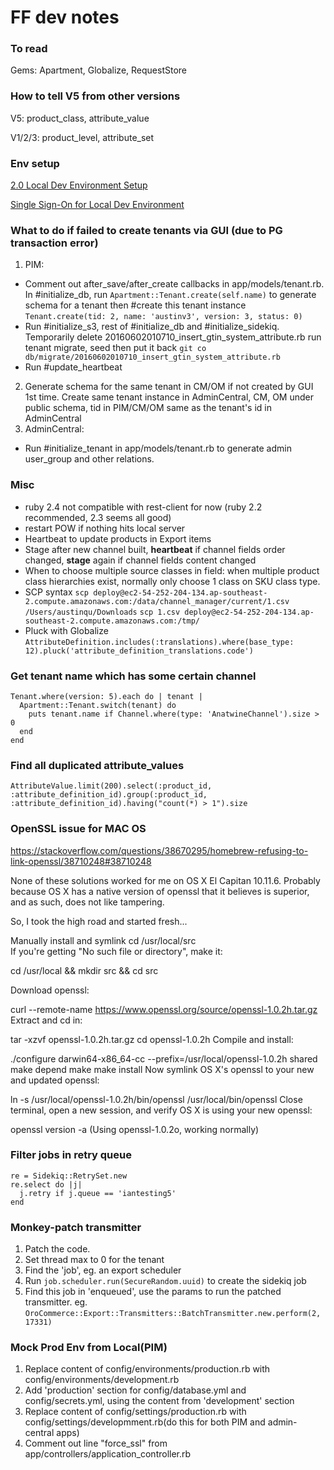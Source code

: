 # FF dev notes

### To read

Gems: Apartment, Globalize, RequestStore

### How to tell V5 from other versions

V5: product_class, attribute_value

V1/2/3: product_level, attribute_set

### Env setup

[2.0 Local Dev Environment Setup](https://fusionfactory.atlassian.net/wiki/spaces/CC/pages/14745663/2.0+Local+Dev+Environment+Setup)

[Single Sign-On for Local Dev Environment](https://fusionfactory.atlassian.net/wiki/spaces/CC/pages/3571785/Single+Sign-On+for+Local+Dev+Environment)

### What to do if failed to create tenants via GUI (due to PG transaction error)

1. PIM: 
  * Comment out after_save/after_create callbacks in app/models/tenant.rb. In #initialize_db, run `Apartment::Tenant.create(self.name)` to generate schema for a tenant then #create this tenant instance
  `Tenant.create(tid: 2, name: 'austinv3', version: 3, status: 0)`
  * Run #initialize_s3, rest of #initialize_db and #initialize_sidekiq. Temporarily delete 20160602010710_insert_gtin_system_attribute.rb run tenant migrate, seed then put it back
  `git co db/migrate/20160602010710_insert_gtin_system_attribute.rb`
  * Run #update_heartbeat
2. Generate schema for the same tenant in CM/OM if not created by GUI 1st time. Create same tenant instance in AdminCentral, CM, OM under public schema, tid in PIM/CM/OM same as the tenant's id in AdminCentral
3. AdminCentral:
  * Run #initialize_tenant in app/models/tenant.rb to generate admin user_group and other relations.
  
### Misc

  * ruby 2.4 not compatible with rest-client for now (ruby 2.2 recommended, 2.3 seems all good)
  * restart POW if nothing hits local server
  * Heartbeat to update products in Export items
  * Stage after new channel built, **heartbeat** if channel fields order changed, **stage** again if channel fields content changed
  * When to choose multiple source classes in field: when multiple product class hierarchies exist, normally only choose 1  class on SKU class type.
  * SCP syntax
    `scp deploy@ec2-54-252-204-134.ap-southeast-2.compute.amazonaws.com:/data/channel_manager/current/1.csv /Users/austinqu/Downloads`
    `scp 1.csv deploy@ec2-54-252-204-134.ap-southeast-2.compute.amazonaws.com:/tmp/ `
  * Pluck with Globalize
    `AttributeDefinition.includes(:translations).where(base_type: 12).pluck('attribute_definition_translations.code')`
  

### Get tenant name which has some certain channel

```
Tenant.where(version: 5).each do | tenant |
  Apartment::Tenant.switch(tenant) do
    puts tenant.name if Channel.where(type: 'AnatwineChannel').size > 0
  end
end
```

### Find all duplicated attribute_values

```
AttributeValue.limit(200).select(:product_id, :attribute_definition_id).group(:product_id, :attribute_definition_id).having("count(*) > 1").size
```

### OpenSSL issue for MAC OS

https://stackoverflow.com/questions/38670295/homebrew-refusing-to-link-openssl/38710248#38710248

None of these solutions worked for me on OS X El Capitan 10.11.6. Probably because OS X has a native version of openssl that it believes is superior, and as such, does not like tampering.

So, I took the high road and started fresh...

Manually install and symlink
cd /usr/local/src  
If you're getting "No such file or directory", make it:

cd /usr/local && mkdir src && cd src

Download openssl:

curl --remote-name https://www.openssl.org/source/openssl-1.0.2h.tar.gz
Extract and cd in:

tar -xzvf openssl-1.0.2h.tar.gz
cd openssl-1.0.2h
Compile and install:

./configure darwin64-x86_64-cc --prefix=/usr/local/openssl-1.0.2h shared
make depend
make
make install
Now symlink OS X's openssl to your new and updated openssl:

ln -s /usr/local/openssl-1.0.2h/bin/openssl /usr/local/bin/openssl
Close terminal, open a new session, and verify OS X is using your new openssl:

openssl version -a
(Using openssl-1.0.2o, working normally)

### Filter jobs in retry queue

```
re = Sidekiq::RetrySet.new
re.select do |j|
  j.retry if j.queue == 'iantesting5'
end
```

### Monkey-patch transmitter

1. Patch the code.
2. Set thread max to 0 for the tenant
3. Find the 'job', eg. an export scheduler
4. Run `job.scheduler.run(SecureRandom.uuid)` to create the sidekiq job
5. Find this job in 'enqueued', use the params to run the patched transmitter. eg.  `OroCommerce::Export::Transmitters::BatchTransmitter.new.perform(2, 17331)`


### Mock Prod Env from Local(PIM)

1. Replace content of config/environments/production.rb with config/environments/development.rb
2. Add 'production' section for config/database.yml and config/secrets.yml, using the content from 'development' section
3. Replace content of config/settings/production.rb with config/settings/developmment.rb(do this for both PIM and admin-central apps)
4. Comment out line "force_ssl" from app/controllers/application_controller.rb
